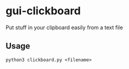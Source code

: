 # gui-clickboard
Put stuff in your clipboard easily from a text file


## Usage

`python3 clickboard.py <filename>`
